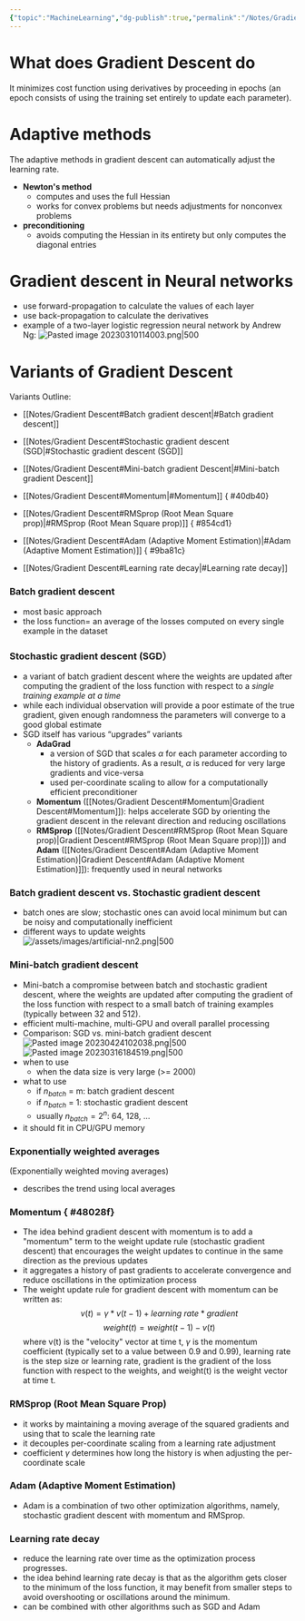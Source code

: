 ```yaml
---
{"topic":"MachineLearning","dg-publish":true,"permalink":"/Notes/Gradient Descent/","dgPassFrontmatter":true,"noteIcon":""}
---
```


# What does Gradient Descent do
It minimizes cost function using derivatives by proceeding in epochs (an epoch consists of using the training set entirely to update each parameter).

# Adaptive methods 
The adaptive methods in gradient descent can automatically adjust the learning rate.
- **Newton's method**
	- computes and uses the full Hessian
	- works for convex problems but needs adjustments for nonconvex problems
- **preconditioning**
	- avoids computing the Hessian in its entirety but only computes the diagonal entries


# Gradient descent in Neural networks
- use forward-propagation to calculate the values of each layer
- use back-propagation to calculate the derivatives 
- example of a two-layer logistic regression neural network by Andrew Ng:
![Pasted image 20230310114003.png|500](/img/user/assets/images/Pasted%20image%2020230310114003.png)

# Variants of Gradient Descent

Variants Outline:
- [[Notes/Gradient Descent#Batch gradient descent\|#Batch gradient descent]]
- [[Notes/Gradient Descent#Stochastic gradient descent (SGD\|#Stochastic gradient descent (SGD]]
- [[Notes/Gradient Descent#Mini-batch gradient Descent\|#Mini-batch gradient Descent]]
- [[Notes/Gradient Descent#Momentum\|#Momentum]]
{ #40db40}

- [[Notes/Gradient Descent#RMSprop (Root Mean Square prop)\|#RMSprop (Root Mean Square prop)]]
{ #854cd1}

- [[Notes/Gradient Descent#Adam (Adaptive Moment Estimation)\|#Adam (Adaptive Moment Estimation)]]
{ #9ba81c}

- [[Notes/Gradient Descent#Learning rate decay\|#Learning rate decay]]
### Batch gradient descent 
- most basic approach 
- the loss function= an average of the losses computed on every single example in the dataset
### Stochastic gradient descent (SGD）
- a variant of batch gradient descent where the weights are updated after computing the gradient of the loss function with respect to a *single training example at a time*
- while each individual observation will provide a poor estimate of the true gradient, given enough randomness the parameters will converge to a good global estimate
- SGD itself has various “upgrades” variants
	- **AdaGrad**
		- a version of SGD that scales $\alpha$ for each parameter according to the history of gradients. As a result, $\alpha$ is reduced for very large gradients and vice-versa
		- used per-coordinate scaling to allow for a computationally efficient preconditioner
	- **Momentum** ([[Notes/Gradient Descent#Momentum\|Gradient Descent#Momentum]]): helps accelerate SGD by orienting the gradient descent in the relevant direction and reducing oscillations
	- **RMSprop** ([[Notes/Gradient Descent#RMSprop (Root Mean Square prop)\|Gradient Descent#RMSprop (Root Mean Square prop)]]) and **Adam** ([[Notes/Gradient Descent#Adam (Adaptive Moment Estimation)\|Gradient Descent#Adam (Adaptive Moment Estimation)]]): frequently used in neural networks
### Batch gradient descent vs. Stochastic gradient descent
- batch ones are slow; stochastic ones can avoid local minimum but can be noisy and computationally inefficient
- different ways to update weights
![/assets/images/artificial-nn2.png|500](/img/user/assets/images/artificial-nn2.png)

### Mini-batch gradient descent
- Mini-batch a compromise between batch and stochastic gradient descent, where the weights are updated after computing the gradient of the loss function with respect to a small batch of training examples (typically between 32 and 512).
- efficient multi-machine, multi-GPU and overall parallel processing
- Comparison: SGD vs. mini-batch gradient descent
 ![Pasted image 20230424102038.png|500](/img/user/assets/images/Pasted%20image%2020230424102038.png)
![Pasted image 20230316184519.png|500](/img/user/assets/images/Pasted%20image%2020230316184519.png)
- when to use 
	- when the data size is very large (>= 2000)
- what to use
	- if  $n_{batch}$ = m: batch gradient descent 
	- if  $n_{batch}$ = 1: stochastic gradient descent 
	- usually $n_{batch} = 2^n$: 64, 128, ...
- it should fit in CPU/GPU memory

### Exponentially weighted averages
(Exponentially weighted moving averages)
- describes the trend using local averages

### Momentum { #48028f}

- The idea behind gradient descent with momentum is to add a "momentum" term to the weight update rule (stochastic gradient descent) that encourages the weight updates to continue in the same direction as the previous updates
- it aggregates a history of past gradients to accelerate convergence and reduce oscillations in the optimization process
- The weight update rule for gradient descent with momentum can be written as:
$$ v(t) = \gamma * v(t-1) + learning \ rate * gradient$$
$$weight(t) = weight(t-1) - v(t)$$
where v(t) is the "velocity" vector at time t, $\gamma$ is the momentum coefficient (typically set to a value between 0.9 and 0.99), learning rate is the step size or learning rate, gradient is the gradient of the loss function with respect to the weights, and weight(t) is the weight vector at time t.
### RMSprop (Root Mean Square Prop)
- it works by maintaining a moving average of the squared gradients and using that to scale the learning rate
- it decouples per-coordinate scaling from a learning rate adjustment
- coefficient $\gamma$ determines how long the history is when adjusting the per-coordinate scale

### Adam (Adaptive Moment Estimation)  
- Adam is a combination of two other optimization algorithms, namely, stochastic gradient descent with momentum and RMSprop.

### Learning rate decay 
- reduce the learning rate over time as the optimization process progresses. 
- the idea behind learning rate decay is that as the algorithm gets closer to the minimum of the loss function, it may benefit from smaller steps to avoid overshooting or oscillations around the minimum.
- can be combined with other algorithms such as SGD and Adam
